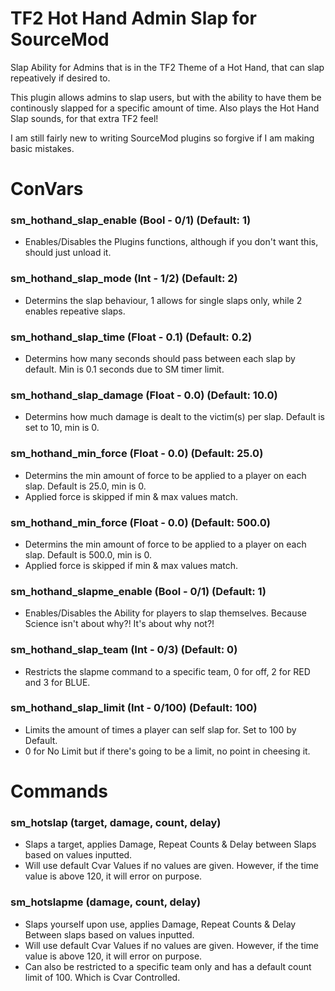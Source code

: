 # TF2 Hot Hand Admin Slap for SourceMod
Slap Ability for Admins that is in the TF2 Theme of a Hot Hand, that can slap repeatively if desired to.

This plugin allows admins to slap users, but with the ability to have them be continously slapped for a specific amount of time.
Also plays the Hot Hand Slap sounds, for that extra TF2 feel!

I am still fairly new to writing SourceMod plugins so forgive if I am making basic mistakes.

# ConVars
### sm_hothand_slap_enable (Bool - 0/1) (Default: 1) 
- Enables/Disables the Plugins functions, although if you don't want this, should just unload it.

### sm_hothand_slap_mode (Int - 1/2) (Default: 2) 
- Determins the slap behaviour, 1 allows for single slaps only, while 2 enables repeative slaps.

### sm_hothand_slap_time (Float - 0.1) (Default: 0.2)
- Determins how many seconds should pass between each slap by default. Min is 0.1 seconds due to SM timer limit.

### sm_hothand_slap_damage (Float - 0.0) (Default: 10.0)
- Determins how much damage is dealt to the victim(s) per slap. Default is set to 10, min is 0.

### sm_hothand_min_force (Float - 0.0) (Default: 25.0)
- Determins the min amount of force to be applied to a player on each slap. Default is 25.0, min is 0.
- Applied force is skipped if min & max values match.

### sm_hothand_min_force (Float - 0.0) (Default: 500.0)
- Determins the min amount of force to be applied to a player on each slap. Default is 500.0, min is 0. 
- Applied force is skipped if min & max values match.

### sm_hothand_slapme_enable (Bool - 0/1) (Default: 1)
- Enables/Disables the Ability for players to slap themselves. Because Science isn't about why?! It's about why not?!

### sm_hothand_slap_team (Int - 0/3) (Default: 0)
- Restricts the slapme command to a specific team, 0 for off, 2 for RED and 3 for BLUE.

### sm_hothand_slap_limit (Int - 0/100) (Default: 100)
- Limits the amount of times a player can self slap for. Set to 100 by Default.
- 0 for No Limit but if there's going to be a limit, no point in cheesing it.

# Commands
### sm_hotslap (target, damage, count, delay)
- Slaps a target, applies Damage, Repeat Counts & Delay between Slaps based on values inputted.
- Will use default Cvar Values if no values are given. However, if the time value is above 120, it will error on purpose.

### sm_hotslapme (damage, count, delay)
- Slaps yourself upon use, applies Damage, Repeat Counts & Delay Between slaps based on values inputted.
- Will use default Cvar Values if no values are given. However, if the time value is above 120, it will error on purpose.
- Can also be restricted to a specific team only and has a default count limit of 100. Which is Cvar Controlled.
